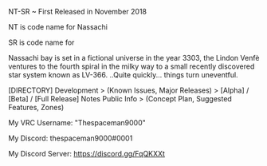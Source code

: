 NT-SR ~ First Released in November 2018


NT is code name for Nassachi

SR is code name for 


Nassachi bay is set in a fictional universe in the year 3303, the Lindon Venfè ventures
to the fourth spiral in the milky way to a small recently discovered star system known
as LV-366. ..Quite quickly... things turn uneventful.


[DIRECTORY]
Development > (Known Issues, Major Releases) > [Alpha] / [Beta] / [Full Release] Notes
Public Info > (Concept Plan, Suggested Features, Zones)


My VRC Username: "Thespaceman9000"

My Discord: thespaceman9000#0001

My Discord Server: https://discord.gg/FqQKXXt